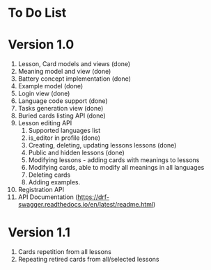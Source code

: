 # To Do List

# Version 1.0
1. Lesson, Card models and views (done)
1. Meaning model and view (done)
1. Battery concept implementation (done)
1. Example model (done)
1. Login view (done)
1. Language code support (done)
1. Tasks generation view (done)
1. Buried cards listing API (done)
1. Lesson editing API
    1. Supported languages list
    1. is_editor in profile (done)
    1. Creating, deleting, updating lessons lessons (done)
    1. Public and hidden lessons (done)
    1. Modifying lessons - adding cards with meanings to lessons
    1. Modifying cards, able to modify all meanings in all languages
    1. Deleting cards
    1. Adding examples.
1. Registration API
1. API Documentation (https://drf-swagger.readthedocs.io/en/latest/readme.html)

# Version 1.1
1. Cards repetition from all lessons
1. Repeating retired cards from all/selected lessons